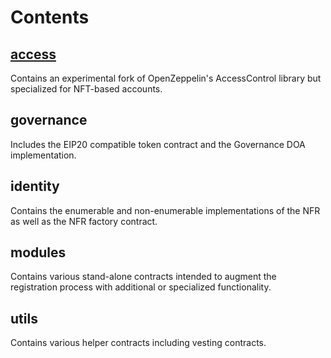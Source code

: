# Contents

## [access](/access)

Contains an experimental fork of OpenZeppelin's AccessControl library but specialized 
for NFT-based accounts.

## governance

Includes the EIP20 compatible token contract and the Governance DOA implementation.

## identity

Contains the enumerable and non-enumerable implementations of the NFR as well as the 
NFR factory contract.

## modules

Contains various stand-alone contracts intended to augment the registration process
with additional or specialized functionality. 

## utils

Contains various helper contracts including vesting contracts.
